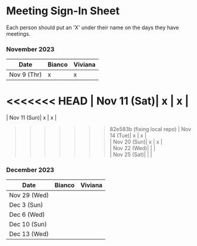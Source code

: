 # Meeting Sign-In Sheet

Each person should put an 'X' under their name on the days they have meetings.

### November 2023

| Date        | Bianco    | Viviana   | 
|-------------|-----------|-----------|
| Nov 9 (Thr) |     x     |     x     |           
<<<<<<< HEAD
| Nov 11 (Sat)|     x     |     x     |           
=======
| Nov 11 (Sun)|     x     |     x     |           
>>>>>>> 82e583b (fixing local repo)
| Nov 14 (Tue)|     x     |     x     |           
| Nov 20 (Sun)|     x     |     x     |           
| Nov 22 (Wed)|           |           |          
| Nov 25 (Sat)|           |           |         

### December 2023

| Date        | Bianco    | Viviana   | 
|-------------|-----------|-----------|
| Nov 29 (Wed)|           |           |           
| Dec 3 (Sun) |           |           |           
| Dec 6 (Wed) |           |           |           
| Dec 10 (Sun)|           |           |           
| Dec 13 (Wed)|           |           |           